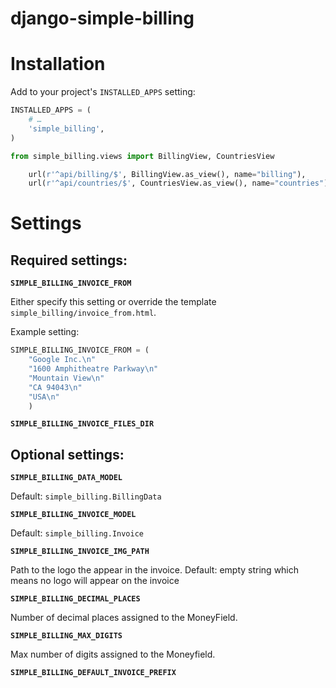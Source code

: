 django-simple-billing
=====================


Installation
============

Add to your project's `INSTALLED_APPS` setting:

```python
INSTALLED_APPS = (
    # …
    'simple_billing',
)
```

```python
from simple_billing.views import BillingView, CountriesView

    url(r'^api/billing/$', BillingView.as_view(), name="billing"),
    url(r'^api/countries/$', CountriesView.as_view(), name="countries"),
```

Settings
========

Required settings:
------------------

**`SIMPLE_BILLING_INVOICE_FROM`**

Either specify this setting or override the template `simple_billing/invoice_from.html`.

Example setting:

```python
SIMPLE_BILLING_INVOICE_FROM = (
    "Google Inc.\n"
    "1600 Amphitheatre Parkway\n"
    "Mountain View\n"
    "CA 94043\n"
    "USA\n"
    )
```

**`SIMPLE_BILLING_INVOICE_FILES_DIR`**

Optional settings:
------------------

**`SIMPLE_BILLING_DATA_MODEL`**

Default: `simple_billing.BillingData`

**`SIMPLE_BILLING_INVOICE_MODEL`**

Default: `simple_billing.Invoice`

**`SIMPLE_BILLING_INVOICE_IMG_PATH`**

Path to the logo the appear in the invoice.
Default: empty string which means no logo will appear on the invoice

**`SIMPLE_BILLING_DECIMAL_PLACES`**

Number of decimal places assigned to the MoneyField.

**`SIMPLE_BILLING_MAX_DIGITS`**

Max number of digits assigned to the Moneyfield.

**`SIMPLE_BILLING_DEFAULT_INVOICE_PREFIX`**
